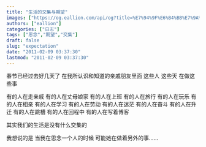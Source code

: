 ```yaml
---
title: "生活的交集与期望"
images: ["https://og.eallion.com/api/og?title=%E7%94%9F%E6%B4%BB%E7%9A%84%E4%BA%A4%E9%9B%86%E4%B8%8E%E6%9C%9F%E6%9C%9B"]
authors: ["eallion"]
categories: ["日志"]
tags: ["思念","期望","交集"]
draft: false
slug: "expectation"
date: "2011-02-09 03:37:30"
lastmod: "2011-02-09 03:37:30"
---
```


春节已经过去好几天了
在我所认识和知道的亲戚朋友里面
这些人
这些天
在做这些事

有的人在走亲戚
有的人在丈母娘家
有的人在上班
有的人在旅行
有的人在玩乐
有的人在相亲
有的人在学习
有的人在劳动
有的人在迷茫
有的人在奋斗
有的人在升迁
有的人在跳槽
有的人在回程中
有的人在写着博客

其实我们的生活是没有什么交集的

我想说的是
当我在思念一个人的时候
可能她在做着另外的事……
